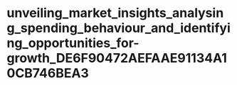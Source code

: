 # unveiling_market_insights_analysing_spending_behaviour_and_identifying_opportunities_for-growth_DE6F90472AEFAAE91134A10CB746BEA3
